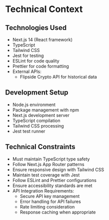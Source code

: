 # Technical Context

## Technologies Used
- Next.js 14 (React framework)
- TypeScript
- Tailwind CSS
- Jest for testing
- ESLint for code quality
- Prettier for code formatting
- External APIs:
  - Flipside Crypto API for historical data

## Development Setup
- Node.js environment
- Package management with npm
- Next.js development server
- TypeScript compilation
- Tailwind CSS processing
- Jest test runner

## Technical Constraints
- Must maintain TypeScript type safety
- Follow Next.js App Router patterns
- Ensure responsive design with Tailwind CSS
- Maintain test coverage with Jest
- Follow ESLint and Prettier configurations
- Ensure accessibility standards are met
- API Integration Requirements:
  - Secure API key management
  - Error handling for API failures
  - Rate limiting consideration
  - Response caching when appropriate
